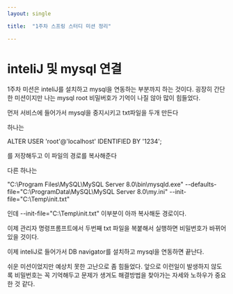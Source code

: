 ```yaml
---
layout: single 

title:  "1주차 스프링 스터디 미션 정리"

---
```


# inteliJ 및 mysql 연결

1주차 미션은 inteliJ를 설치하고 mysql을 연동하는 부분까지 하는 것이다. 굉장히 간단한 미션이지만 나는 mysql root 비밀버호가 기억이 나질 않아 많이 힘들었다.

먼저 서비스에 들어가서 mysql을 중지시키고 txt파일을 두개 만든다

하나는 

ALTER USER 'root'@'localhost' IDENTIFIED BY '1234';

를 저장해두고 이 파일의 경로를 복사해준다



다른 하나는

"C:\Program Files\MySQL\MySQL Server 8.0\bin\mysqld.exe" --defaults-file="C:\ProgramData\MySQL\MySQL Server 8.0\my.ini" --init-file="C:\Temp\init.txt"

인데 --init-file="C:\Temp\init.txt" 이부분이 아까 복사해둔 경로이다.

이제 관리자 명령프롬프트에서 두번째 txt 파일을 복붙해서 실행하면 비밀번호가 바뀌어 있을 것이다. 



이제 inteliJ로 들어가서 DB navigator를 설치하고 mysql을 연동하면 끝난다.

쉬운 미션이었지만 예상치 못한 고난으로 좀 힘들었다. 앞으로  이런일이 발생하지 않도록 비밀번호는 꼭 기억해두고 문제가 생겨도 해결방법을 찾아가는 자세와 노하우가 중요한 것 같다.

